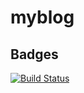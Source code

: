 # myblog

## Badges
[![Build Status](https://travis-ci.org/ogol254/myblog.svg?branch=master)](https://travis-ci.org/ogol254/myblog)

